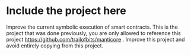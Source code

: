 # Include the project here

Improve the current symbolic execution of smart contracts. This is the project that was done previously, you are only allowed to reference this project https://github.com/trailofbits/manticore . Improve this project and avoid entirely copying from this project.
